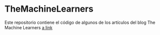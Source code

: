 # TheMachineLearners

Este repositorio contiene el código de algunos de los artículos del blog The Machine Learners [a link](https://themachinelearners.com/)
